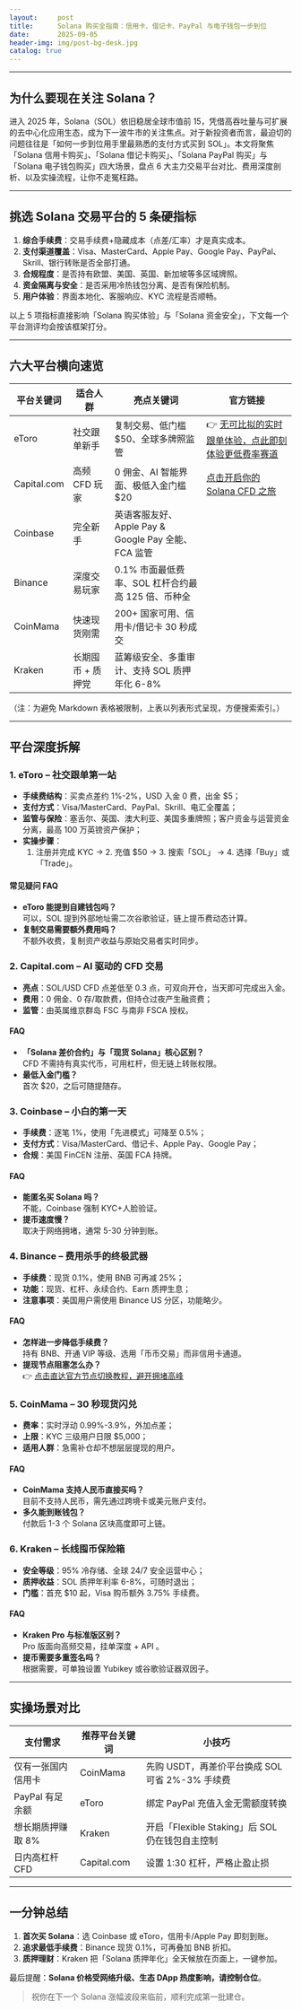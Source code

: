 ```yaml
---
layout:     post
title:      Solana 购买全指南：信用卡、借记卡、PayPal 与电子钱包一步到位
date:       2025-09-05
header-img: img/post-bg-desk.jpg
catalog: true
---
```


---

## 为什么要现在关注 Solana？

进入 2025 年，Solana（SOL）依旧稳居全球市值前 15，凭借高吞吐量与可扩展的去中心化应用生态，成为下一波牛市的关注焦点。对于新投资者而言，最迫切的问题往往是「如何一步到位用手里最熟悉的支付方式买到 SOL」。本文将聚焦「Solana 信用卡购买」、「Solana 借记卡购买」、「Solana PayPal 购买」与「Solana 电子钱包购买」四大场景，盘点 6 大主力交易平台对比、费用深度剖析、以及实操流程，让你不走冤枉路。

---

## 挑选 Solana 交易平台的 5 条硬指标

1. **综合手续费**：交易手续费+隐藏成本（点差/汇率）才是真实成本。  
2. **支付渠道覆盖**：Visa、MasterCard、Apple Pay、Google Pay、PayPal、Skrill、银行转账是否全部打通。  
3. **合规程度**：是否持有欧盟、美国、英国、新加坡等多区域牌照。  
4. **资金隔离与安全**：是否采用冷热钱包分离、是否有保险机制。  
5. **用户体验**：界面本地化、客服响应、KYC 流程是否顺畅。

以上 5 项指标直接影响「Solana 购买体验」与「Solana 资金安全」，下文每一个平台测评均会按该框架打分。

---

## 六大平台横向速览

| 平台关键词             | 适合人群               | 亮点关键词                                      | 官方链接 |
|----------------------|----------------------|---------------------------------------------|--------|
| eToro                | 社交跟单新手          | 复制交易、低门槛 $50、全球多牌照监管                     |   👉 [无可比拟的实时跟单体验，点此即刻体验更低费率赛道](https://okxdog.com/)   |
| Capital.com          | 高频 CFD 玩家          | 0 佣金、AI 智能界面、极低入金门槛 $20                     |   [点击开启你的 Solana CFD 之旅](https://okxdog.com/)   |
| Coinbase             | 完全新手               | 英语客服友好、Apple Pay & Google Pay 全能、FCA 监管       |           |
| Binance              | 深度交易玩家           | 0.1% 市面最低费率、SOL 杠杆合约最高 125 倍、币种全        |           |
| CoinMama             | 快速现货刚需           | 200+ 国家可用、信用卡/借记卡 30 秒成交                    |           |
| Kraken               | 长期囤币 + 质押党       | 蓝筹级安全、多重审计、支持 SOL 质押年化 6-8%             |           |

（注：为避免 Markdown 表格被限制，上表以列表形式呈现，方便搜索索引。）

---

## 平台深度拆解

### 1. eToro – 社交跟单第一站
- **手续费结构**：买卖点差约 1%-2%，USD 入金 0 费，出金 $5；
- **支付方式**：Visa/MasterCard、PayPal、Skrill、电汇全覆盖；
- **监管与保险**：塞舌尔、英国、澳大利亚、美国多重牌照；客户资金与运营资金分离，最高 100 万英镑资产保护；
- **实操步骤**：  
  1. 注册并完成 KYC → 2. 充值 $50 → 3. 搜索「SOL」 → 4. 选择「Buy」或「Trade」。  

#### 常见疑问 FAQ
- **eToro 能提到自建钱包吗？**  
  可以，SOL 提到外部地址需二次谷歌验证，链上提币费动态计算。  
- **复制交易需要额外费用吗？**  
  不额外收费，复制资产收益与原始交易者实时同步。

### 2. Capital.com – AI 驱动的 CFD 交易
- **亮点**：SOL/USD CFD 点差低至 0.3 点，可双向开仓，当天即可完成出入金。
- **费用**：0 佣金、0 存/取款费，但持仓过夜产生融资费；
- **监管**：由英属维京群岛 FSC 与南非 FSCA 授权。

#### FAQ
- **「Solana 差价合约」与「现货 Solana」核心区别？**  
  CFD 不需持有真实代币，可用杠杆，但无链上转账权限。  
- **最低入金门槛？**  
  首次 $20，之后可随提随存。

### 3. Coinbase – 小白的第一天
- **手续费**：逐笔 1%，使用「先进模式」可降至 0.5%；
- **支付方式**：Visa/MasterCard、借记卡、Apple Pay、Google Pay；
- **合规**：美国 FinCEN 注册、英国 FCA 持牌。

#### FAQ
- **能匿名买 Solana 吗？**  
  不能，Coinbase 强制 KYC+人脸验证。  
- **提币速度慢？**  
  取决于网络拥堵，通常 5-30 分钟到账。

### 4. Binance – 费用杀手的终极武器
- **手续费**：现货 0.1%，使用 BNB 可再减 25%；
- **功能**：现货、杠杆、永续合约、Earn 质押生息；
- **注意事项**：美国用户需使用 Binance US 分区，功能略少。

#### FAQ
- **怎样进一步降低手续费？**  
  持有 BNB、开通 VIP 等级、选用「币币交易」而非信用卡通道。  
- **提现节点阻塞怎么办？**  
  👉 [点击直达官方节点切换教程，避开拥堵高峰](https://okxdog.com/)

### 5. CoinMama – 30 秒现货闪兑
- **费率**：实时浮动 0.99%-3.9%，外加点差；
- **上限**：KYC 三级用户日限 $5,000；
- **适用人群**：急需补仓却不想层层提现的用户。

#### FAQ
- **CoinMama 支持人民币直接买吗？**  
  目前不支持人民币，需先通过跨境卡或美元账户支付。  
- **多久能到账钱包？**  
  付款后 1-3 个 Solana 区块高度即可上链。

### 6. Kraken – 长线囤币保险箱
- **安全等级**：95% 冷存储、全球 24/7 安全运营中心；
- **质押收益**：SOL 质押年利率 6-8%，可随时退出；
- **门槛**：首充 $10 起，Visa 购币额外 3.75% 手续费。

#### FAQ
- **Kraken Pro 与标准版区别？**  
  Pro 版面向高频交易，挂单深度 + API 。  
- **提币需要多重签名吗？**  
  根据需要，可单独设置 Yubikey 或谷歌验证器双因子。

---

## 实操场景对比

| 支付需求               | 推荐平台关键词 | 小技巧                                     |
|----------------------|---------------|------------------------------------------|
| 仅有一张国内信用卡     | CoinMama      | 先购 USDT，再差价平台换成 SOL 可省 2%-3% 手续费 |
| PayPal 有足余额       | eToro         | 绑定 PayPal 充值入金无需额度转换               |
| 想长期质押赚取 8%       | Kraken        | 开启「Flexible Staking」后 SOL 仍在钱包自主控制 |
| 日内高杠杆 CFD           | Capital.com   | 设置 1:30 杠杆，严格止盈止损                    |

---

## 一分钟总结

1. **首次买 Solana**：选 Coinbase 或 eToro，信用卡/Apple Pay 即刻到账。  
2. **追求最低手续费**：Binance 现货 0.1%，可再叠加 BNB 折扣。  
3. **质押理财**：Kraken 把「Solana 质押年化」全天候放在页面上，一键参加。  

最后提醒：**Solana 价格受网络升级、生态 DApp 热度影响，请控制仓位**。

> 祝你在下一个 Solana 涨幅波段来临前，顺利完成第一批建仓。